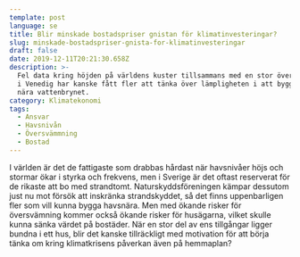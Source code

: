 ```yaml
---
template: post
language: se
title: Blir minskade bostadspriser gnistan för klimatinvesteringar?
slug: minskade-bostadspriser-gnista-for-klimatinvesteringar
draft: false
date: 2019-12-11T20:21:30.658Z
description: >-
  Fel data kring höjden på världens kuster tillsammans med en stor översvämning
  i Venedig har kanske fått fler att tänka över lämpligheten i att bygga hus
  nära vattenbrynet.
category: Klimatekonomi
tags:
  - Ansvar
  - Havsnivån
  - Översvämmning
  - Bostad
---
```

I världen är det de fattigaste som drabbas hårdast när havsnivåer höjs och stormar ökar i styrka och frekvens, men i Sverige är det oftast reserverat för de rikaste att bo med strandtomt. Naturskyddsföreningen kämpar dessutom just nu mot försök att inskränka strandskyddet, så det finns uppenbarligen fler som vill kunna bygga havsnära. Men med ökande risker för översvämning kommer också ökande risker för husägarna, vilket skulle kunna sänka värdet på bostäder. När en stor del av ens tillgångar ligger bundna i ett hus, blir det kanske tillräckligt med motivation för att börja tänka om kring klimatkrisens påverkan även på hemmaplan?
